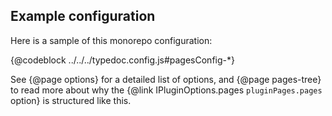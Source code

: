 ## Example configuration

Here is a sample of this monorepo configuration:

{@codeblock ../../../typedoc.config.js#pagesConfig-*}

See {@page options} for a detailed list of options, and {@page pages-tree} to read more about why the {@link IPluginOptions.pages `pluginPages.pages` option} is structured like this.
